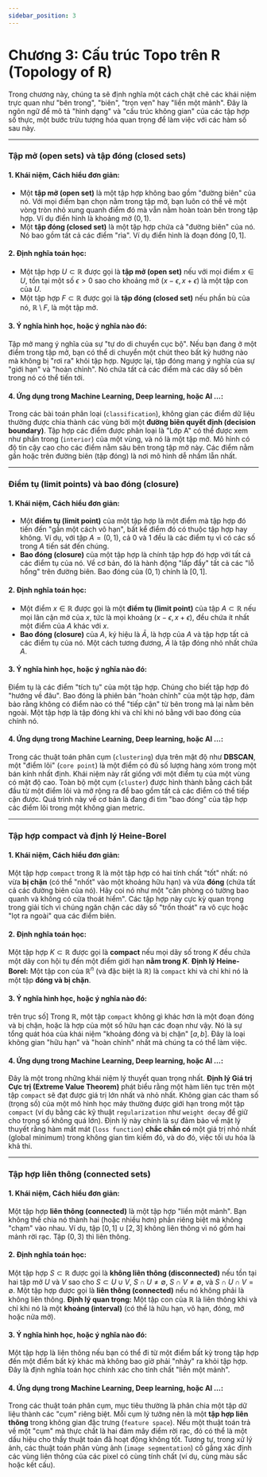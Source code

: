 ```yaml
---
sidebar_position: 3
---
```


# Chương 3: Cấu trúc Topo trên R (Topology of R)

Trong chương này, chúng ta sẽ định nghĩa một cách chặt chẽ các khái niệm trực quan như "bên trong", "biên", "trọn vẹn" hay "liền một mảnh". Đây là ngôn ngữ để mô tả "hình dạng" và "cấu trúc không gian" của các tập hợp số thực, một bước trừu tượng hóa quan trọng để làm việc với các hàm số sau này.

***

### **Tập mở (open sets) và tập đóng (closed sets)**

#### 1. Khái niệm, Cách hiểu đơn giản:
* Một **tập mở (open set)** là một tập hợp không bao gồm "đường biên" của nó. Với mọi điểm bạn chọn nằm trong tập mở, bạn luôn có thể vẽ một vòng tròn nhỏ xung quanh điểm đó mà vẫn nằm hoàn toàn bên trong tập hợp. Ví dụ điển hình là khoảng mở $(0, 1)$.
* Một **tập đóng (closed set)** là một tập hợp chứa cả "đường biên" của nó. Nó bao gồm tất cả các điểm "rìa". Ví dụ điển hình là đoạn đóng $[0, 1]$.

#### 2. Định nghĩa toán học:
* Một tập hợp $U \subset \mathbb{R}$ được gọi là **tập mở (open set)** nếu với mọi điểm $x \in U$, tồn tại một số $\epsilon > 0$ sao cho khoảng mở $(x-\epsilon, x+\epsilon)$ là một tập con của $U$.
* Một tập hợp $F \subset \mathbb{R}$ được gọi là **tập đóng (closed set)** nếu phần bù của nó, $\mathbb{R} \setminus F$, là một tập mở.

#### 3. Ý nghĩa hình học, hoặc ý nghĩa nào đó:
Tập mở mang ý nghĩa của sự "tự do di chuyển cục bộ". Nếu bạn đang ở một điểm trong tập mở, bạn có thể di chuyển một chút theo bất kỳ hướng nào mà không bị "rơi ra" khỏi tập hợp. Ngược lại, tập đóng mang ý nghĩa của sự "giới hạn" và "hoàn chỉnh". Nó chứa tất cả các điểm mà các dãy số bên trong nó có thể tiến tới.

#### 4. Ứng dụng trong Machine Learning, Deep learning, hoặc AI …:
Trong các bài toán phân loại (`classification`), không gian các điểm dữ liệu thường được chia thành các vùng bởi một **đường biên quyết định (decision boundary)**. Tập hợp các điểm được phân loại là "Lớp A" có thể được xem như phần trong (`interior`) của một vùng, và nó là một tập mở. Mô hình có độ tin cậy cao cho các điểm nằm sâu bên trong tập mở này. Các điểm nằm gần hoặc trên đường biên (tập đóng) là nơi mô hình dễ nhầm lẫn nhất.

***

### **Điểm tụ (limit points) và bao đóng (closure)**

#### 1. Khái niệm, Cách hiểu đơn giản:
* Một **điểm tụ (limit point)** của một tập hợp là một điểm mà tập hợp đó tiến đến "gần một cách vô hạn", bất kể điểm đó có thuộc tập hợp hay không. Ví dụ, với tập $A = (0, 1)$, cả 0 và 1 đều là các điểm tụ vì có các số trong $A$ tiến sát đến chúng.
* **Bao đóng (closure)** của một tập hợp là chính tập hợp đó hợp với tất cả các điểm tụ của nó. Về cơ bản, đó là hành động "lấp đầy" tất cả các "lỗ hổng" trên đường biên. Bao đóng của $(0, 1)$ chính là $[0, 1]$.

#### 2. Định nghĩa toán học:
* Một điểm $x \in \mathbb{R}$ được gọi là một **điểm tụ (limit point)** của tập $A \subset \mathbb{R}$ nếu mọi lân cận mở của $x$, tức là mọi khoảng $(x-\epsilon, x+\epsilon)$, đều chứa ít nhất một điểm của $A$ khác với $x$.
* **Bao đóng (closure)** của $A$, ký hiệu là $\bar{A}$, là hợp của $A$ và tập hợp tất cả các điểm tụ của nó. Một cách tương đương, $\bar{A}$ là tập đóng nhỏ nhất chứa $A$.

#### 3. Ý nghĩa hình học, hoặc ý nghĩa nào đó:
Điểm tụ là các điểm "tích tụ" của một tập hợp. Chúng cho biết tập hợp đó "hướng về đâu". Bao đóng là phiên bản "hoàn chỉnh" của một tập hợp, đảm bảo rằng không có điểm nào có thể "tiếp cận" từ bên trong mà lại nằm bên ngoài. Một tập hợp là tập đóng khi và chỉ khi nó bằng với bao đóng của chính nó.

#### 4. Ứng dụng trong Machine Learning, Deep learning, hoặc AI …:
Trong các thuật toán phân cụm (`clustering`) dựa trên mật độ như **DBSCAN**, một "điểm lõi" (`core point`) là một điểm có đủ số lượng hàng xóm trong một bán kính nhất định. Khái niệm này rất giống với một điểm tụ của một vùng có mật độ cao. Toàn bộ một cụm (`cluster`) được hình thành bằng cách bắt đầu từ một điểm lõi và mở rộng ra để bao gồm tất cả các điểm có thể tiếp cận được. Quá trình này về cơ bản là đang đi tìm "bao đóng" của tập hợp các điểm lõi trong một không gian metric.

***

### **Tập hợp compact và định lý Heine-Borel**

#### 1. Khái niệm, Cách hiểu đơn giản:
Một tập hợp `compact` trong $\mathbb{R}$ là một tập hợp có hai tính chất "tốt" nhất: nó vừa **bị chặn** (có thể "nhốt" vào một khoảng hữu hạn) và vừa **đóng** (chứa tất cả các đường biên của nó). Hãy coi nó như một "căn phòng có tường bao quanh và không có cửa thoát hiểm". Các tập hợp này cực kỳ quan trọng trong giải tích vì chúng ngăn chặn các dãy số "trốn thoát" ra vô cực hoặc "lọt ra ngoài" qua các điểm biên.

#### 2. Định nghĩa toán học:
Một tập hợp $K \subset \mathbb{R}$ được gọi là **compact** nếu mọi dãy số trong $K$ đều chứa một dãy con hội tụ đến một điểm giới hạn **nằm trong $K$**.
**Định lý Heine-Borel:** Một tập con của $\mathbb{R}^n$ (và đặc biệt là $\mathbb{R}$) là `compact` khi và chỉ khi nó là một tập **đóng và bị chặn**.

#### 3. Ý nghĩa hình học, hoặc ý nghĩa nào đó:
 trên trục số]
Trong $\mathbb{R}$, một tập `compact` không gì khác hơn là một đoạn đóng và bị chặn, hoặc là hợp của một số hữu hạn các đoạn như vậy. Nó là sự tổng quát hóa của khái niệm "khoảng đóng và bị chặn" $[a,b]$. Đây là loại không gian "hữu hạn" và "hoàn chỉnh" nhất mà chúng ta có thể làm việc.

#### 4. Ứng dụng trong Machine Learning, Deep learning, hoặc AI …:
Đây là một trong những khái niệm lý thuyết quan trọng nhất. **Định lý Giá trị Cực trị (Extreme Value Theorem)** phát biểu rằng một hàm liên tục trên một tập `compact` sẽ đạt được giá trị lớn nhất và nhỏ nhất. Không gian các tham số (trọng số) của một mô hình học máy thường được giới hạn trong một tập `compact` (ví dụ bằng các kỹ thuật `regularization` như `weight decay` để giữ cho trọng số không quá lớn). Định lý này chính là sự đảm bảo về mặt lý thuyết rằng hàm mất mát (`loss function`) **chắc chắn có** một giá trị nhỏ nhất (global minimum) trong không gian tìm kiếm đó, và do đó, việc tối ưu hóa là khả thi.

***

### **Tập hợp liên thông (connected sets)**

#### 1. Khái niệm, Cách hiểu đơn giản:
Một tập hợp **liên thông (connected)** là một tập hợp "liền một mảnh". Bạn không thể chia nó thành hai (hoặc nhiều hơn) phần riêng biệt mà không "chạm" vào nhau. Ví dụ, tập $[0, 1] \cup [2, 3]$ không liên thông vì nó gồm hai mảnh rời rạc. Tập $(0, 3)$ thì liên thông.

#### 2. Định nghĩa toán học:
Một tập hợp $S \subset \mathbb{R}$ được gọi là **không liên thông (disconnected)** nếu tồn tại hai tập mở $U$ và $V$ sao cho $S \subset U \cup V$, $S \cap U \ne \emptyset$, $S \cap V \ne \emptyset$, và $S \cap U \cap V = \emptyset$.
Một tập hợp được gọi là **liên thông (connected)** nếu nó không phải là không liên thông.
**Định lý quan trọng:** Một tập con của $\mathbb{R}$ là liên thông khi và chỉ khi nó là một **khoảng (interval)** (có thể là hữu hạn, vô hạn, đóng, mở hoặc nửa mở).

#### 3. Ý nghĩa hình học, hoặc ý nghĩa nào đó:
Một tập hợp là liên thông nếu bạn có thể đi từ một điểm bất kỳ trong tập hợp đến một điểm bất kỳ khác mà không bao giờ phải "nhảy" ra khỏi tập hợp. Đây là định nghĩa toán học chính xác cho tính chất "liền một mảnh".

#### 4. Ứng dụng trong Machine Learning, Deep learning, hoặc AI …:
Trong các thuật toán phân cụm, mục tiêu thường là phân chia một tập dữ liệu thành các "cụm" riêng biệt. Mỗi cụm lý tưởng nên là một **tập hợp liên thông** trong không gian đặc trưng (`feature space`). Nếu một thuật toán trả về một "cụm" mà thực chất là hai đám mây điểm rời rạc, đó có thể là một dấu hiệu cho thấy thuật toán đã hoạt động không tốt. Tương tự, trong xử lý ảnh, các thuật toán phân vùng ảnh (`image segmentation`) cố gắng xác định các vùng liên thông của các pixel có cùng tính chất (ví dụ, cùng màu sắc hoặc kết cấu).